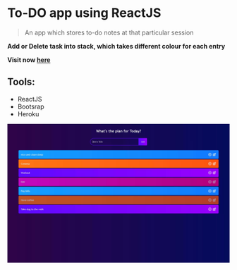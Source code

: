 # To-DO app using ReactJS
> An app which stores to-do notes at that particular session

**Add or Delete task into stack, which takes different colour for each entry**

**Visit now [here](https://my-to-do-webapp.herokuapp.com/)**

## Tools:
- ReactJS
- Bootsrap
- Heroku

![image](https://github.com/vilasrhegde/vilasrhegde.github.io/blob/2aebfe62768477cf0baeee471691e0cc5ad3af76/images/websites/todo.webp)
